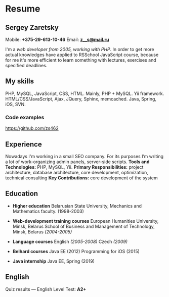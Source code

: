 # Resume

## Sergey Zaretsky

Mobile: **+375-29-613-10-46**
Email: **z__s@mail.ru**

I'm a *web developer from 2005, working with PHP*. In order to get more actual knowledges have applied to RSSchool JavaScript course, because for me it's more efficient to learn something with lectures, exercises and specified deadlines.

## My skills

PHP, MySQL, JavaScript, CSS, HTML. Mainly, PHP + MySQL. Yii framework.
HTML/CSS/JavaScript, Ajax, JQuery, Sphinx, memcached.
Java, Spring, iOS, SVN.

### Code examples
<https://github.com/zs462>

## Experience

Nowadays I'm working in a small SEO company. For its purposes I’m writing a lot of work-organizing admin panels, server-side scripts.
**Tools and Technologies:** PHP, MySQL, Yii.
**Primary Responsibilities:** project architecture, database architecture, core development, optimization, technical consulting 
**Key Contributions:** core development of the system


## Education
* **Higher education**
Belarusian State University, Mechanics and Mathematics faculty.
(1998-2003)

* **Web-development training courses**
European Humanities University, Minsk, Belarus
School of Business and Management of Technology, Minsk, Belarus
*(2004-2005)*

* **Language courses**
English *(2005-2008)*
Czech *(2009)*

* **Belhard courses**
Java EE (2012)
Programming for iOS (2015)

* **Java internship**
Java EE, Spring (2019)

## English
Quiz results — English Level Test: **A2+**